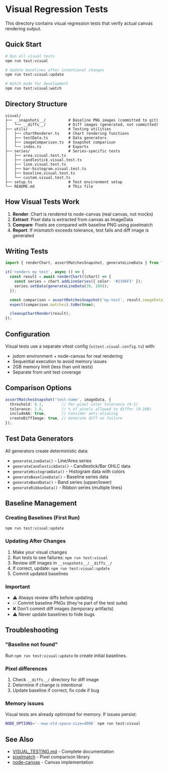 # Visual Regression Tests

This directory contains visual regression tests that verify actual canvas rendering output.

## Quick Start

```bash
# Run all visual tests
npm run test:visual

# Update baselines after intentional changes
npm run test:visual:update

# Watch mode for development
npm run test:visual:watch
```

## Directory Structure

```
visual/
├── __snapshots__/          # Baseline PNG images (committed to git)
│   └── __diffs__/          # Diff images (generated, not committed)
├── utils/                  # Testing utilities
│   ├── chartRenderer.ts    # Chart rendering functions
│   ├── testData.ts         # Data generators
│   ├── imageComparison.ts  # Snapshot comparison
│   └── index.ts            # Exports
├── series/                 # Series-specific tests
│   ├── area.visual.test.ts
│   ├── candlestick.visual.test.ts
│   ├── line.visual.test.ts
│   ├── bar-histogram.visual.test.ts
│   ├── baseline.visual.test.ts
│   └── custom.visual.test.ts
├── setup.ts                # Test environment setup
└── README.md               # This file
```

## How Visual Tests Work

1. **Render**: Chart is rendered to node-canvas (real canvas, not mocks)
2. **Extract**: Pixel data is extracted from canvas as ImageData
3. **Compare**: Pixels are compared with baseline PNG using pixelmatch
4. **Report**: If mismatch exceeds tolerance, test fails and diff image is generated

## Writing Tests

```typescript
import { renderChart, assertMatchesSnapshot, generateLineData } from '../utils';

it('renders my test', async () => {
  const result = await renderChart((chart) => {
    const series = chart.addLineSeries({ color: '#2196F3' });
    series.setData(generateLineData(30, 100));
  });

  const comparison = assertMatchesSnapshot('my-test', result.imageData);
  expect(comparison.matches).toBe(true);

  cleanupChartRender(result);
});
```

## Configuration

Visual tests use a separate vitest config (`vitest.visual.config.ts`) with:
- jsdom environment + node-canvas for real rendering
- Sequential execution to avoid memory issues
- 2GB memory limit (less than unit tests)
- Separate from unit test coverage

## Comparison Options

```typescript
assertMatchesSnapshot('test-name', imageData, {
  threshold: 0.1,        // Per-pixel color tolerance (0-1)
  tolerance: 1.0,        // % of pixels allowed to differ (0-100)
  includeAA: true,       // Consider anti-aliasing
  createDiffImage: true, // Generate diff on failure
});
```

## Test Data Generators

All generators create deterministic data:

- `generateLineData()` - Line/Area series
- `generateCandlestickData()` - Candlestick/Bar OHLC data
- `generateHistogramData()` - Histogram data with colors
- `generateBaselineData()` - Baseline series data
- `generateBandData()` - Band series (upper/lower)
- `generateRibbonData()` - Ribbon series (multiple lines)

## Baseline Management

### Creating Baselines (First Run)

```bash
npm run test:visual:update
```

### Updating After Changes

1. Make your visual changes
2. Run tests to see failures: `npm run test:visual`
3. Review diff images in `__snapshots__/__diffs__/`
4. If correct, update: `npm run test:visual:update`
5. Commit updated baselines

### Important

- ⚠️ Always review diffs before updating
- ✅ Commit baseline PNGs (they're part of the test suite)
- ❌ Don't commit diff images (temporary artifacts)
- ⚠️ Never update baselines to hide bugs

## Troubleshooting

### "Baseline not found"
Run `npm run test:visual:update` to create initial baselines.

### Pixel differences
1. Check `__diffs__/` directory for diff image
2. Determine if change is intentional
3. Update baseline if correct, fix code if bug

### Memory issues
Visual tests are already optimized for memory. If issues persist:
```bash
NODE_OPTIONS='--max-old-space-size=4096' npm run test:visual
```

## See Also

- [VISUAL_TESTING.md](../../VISUAL_TESTING.md) - Complete documentation
- [pixelmatch](https://github.com/mapbox/pixelmatch) - Pixel comparison library
- [node-canvas](https://github.com/Automattic/node-canvas) - Canvas implementation
